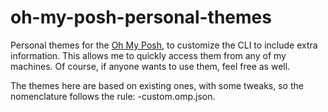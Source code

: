 # oh-my-posh-personal-themes

Personal themes for the [Oh My Posh](https://ohmyposh.dev/), to customize the CLI to include extra information. This allows me to quickly access them from any of my machines. Of course, if anyone wants to use them, feel free as well.

The themes here are based on existing ones, with some tweaks, so the nomenclature follows the rule: <original-name>-custom.omp.json.
